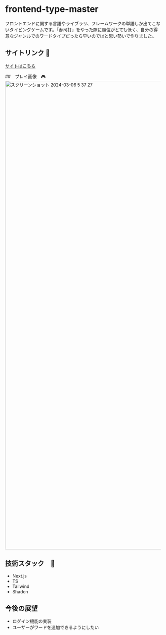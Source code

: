 # frontend-type-master

フロントエンドに関する言語やライブラリ、フレームワークの単語しか出てこないタイピングゲームです。「寿司打」をやった際に順位がとても低く、自分の得意なジャンルでのワードタイプだったら早いのではと思い勢いで作りました。

## サイトリンク 🔗

[サイトはこちら](https://webda-rho.vercel.app/)

##　プレイ画像　🎮
<img width="1512" alt="スクリーンショット 2024-03-06 5 37 27" src="https://github.com/balckowl/frontend-type-master/assets/129815120/8d55c8f3-a0da-44b4-9c5b-cae1604be12d">


## 技術スタック　🚀

- Next.js
- TS
- Tailwind
- Shadcn

## 今後の展望

- ログイン機能の実装
- ユーザーがワードを追加できるようにしたい

